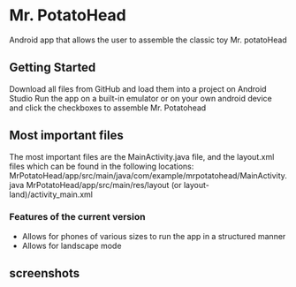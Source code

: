 # Mr. PotatoHead

Android app that allows the user to assemble the classic toy Mr. potatoHead

## Getting Started

Download all files from GitHub and load them into a project on Android Studio
Run the app on a built-in emulator or on your own android device and click the checkboxes to assemble Mr. Potatohead

## Most important files

The most important files are the MainActivity.java file, and the layout.xml files which can be found in the following locations:
MrPotatoHead/app/src/main/java/com/example/mrpotatohead/MainActivity.java
MrPotatoHead/app/src/main/res/layout (or layout-land)/activity_main.xml

### Features of the current version

- Allows for phones of various sizes to run the app in a structured manner
- Allows for landscape mode 

## screenshots
